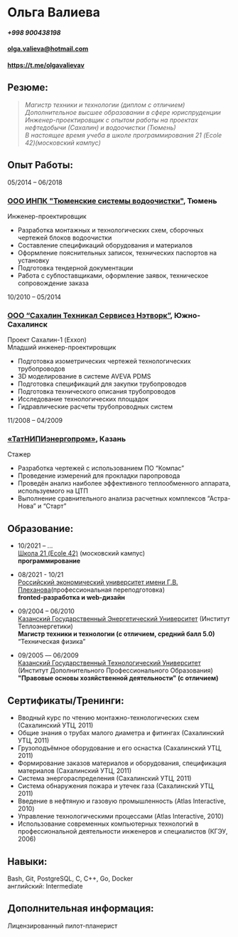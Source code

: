 # **Ольга Валиева**

#### _+998 900438198_
#### <olga.valieva@hotmail.com>
#### <https://t.me/olgavalievav>

## Резюме:
> _Магистр техники и технологии (диплом с отличием)\
> Дополнительное высшее образовании в  сфере юриспруденции\
> Инженер-проектировщик с опытом работы на проектах нефтедобычи (Сахалин) и водоочистки (Тюмень)\
> В настоящее время учеба в школе программирования 21 (Ecole 42)(московский кампус)_

## Опыт Работы:	
05/2014 – 06/2018
### [ООО ИНПК "Тюменские системы водоочистки"](http://www.water72.ru/), Тюмень
Инженер-проектировщик
* Разработка монтажных и технологических схем, сборочных чертежей блоков водоочистки
* Составление спецификаций оборудования и материалов
* Оформление пояснительных записок, технических паспортов на установку
* Подготовка тендерной документации
* Работа с субпоставщиками, оформление заявок, техническое сопровождение заказа

10/2010 – 05/2014
### [ООО “Сахалин Техникал Сервисез Нэтворк”](https://www.woodplc.com/?utm_medium=cpc&utm_source=SakhalinBiz&utm_campaign=psn-sakhalin), Южно-Сахалинск
Проект Сахалин-1 (Exxon)  
Младший инженер-проектировщик
* Подготовка изометрических чертежей технологических трубопроводов
* 3D моделирование в системе AVEVA PDMS
* Подготовка спецификаций для закупки трубопроводов
* Подготовка технического описания трубопроводов
* Исследование технологических площадок
* Гидравлические расчеты трубопроводных систем

11/2008 – 04/2009	
### [«ТатНИПИэнергопром»](https://www.ker-eng.com/kontakty/tatnipienergoprom/), Казань
Стажер
* Разработка чертежей с использованием ПО “Компас”
* Проведение измерений для прокладки паропровода
* Проведён анализ наиболее эффективного теплообменного аппарата, используемого на ЦТП
* Выполнение сравнительного анализа расчетных комплексов “Астра-Нова” и “Старт”
	
## Образование:
* 10/2021 – ...\
[Школа 21 (Ecole 42)](https://21-school.ru/) (московский кампус)\
**программирование**

* 08/2021 - 10/21\
[Российский экономический университет имени Г.В. Плеханова](https://www.rea.ru/)(профессиональная переподготовка)\
**fronted-разработка и web-дизайн**

* 09/2004 – 06/2010\
[Казанский Государственный Энергетический Университет](https://kgeu.ru/) (Институт Теплоэнергетики)\
**Магистр техники и технологии (с отличием, средний балл 5.0)**\
“Техническая физика”

* 09/2005 –– 06/2009\
[Казанский Государственный Технологический Университет](https://www.kstu.ru/) (Институт Дополнительного Профессионального Образования)\
**"Правовые основы хозяйственной деятельности" (с отличием)**

## Сертификаты/Тренинги:
* Вводный курс по чтению монтажно-технологических схем (Сахалинский УТЦ, 2011)
* Общие знания о трубах малого диаметра и фитингах (Сахалинский УТЦ, 2011)
* Грузоподъёмное оборудование и его оснастка (Сахалинский УТЦ, 2011)
* Формирование заказов материалов и оборудования, спецификация материалов (Сахалинский УТЦ, 2011)
* Система энергораспределения (Сахалинский УТЦ, 2011)
* Система обнаружения пожара и утечек газа (Сахалинский УТЦ, 2011)
* Введение в нефтяную и газовую промышленность (Atlas Interactive, 2010)
* Управление технологическими процессами (Atlas Interactive, 2010)
* Использование современных компьютерных технологий в профессиональной деятельности инженеров и специалистов (КГЭУ, 2006)

## Навыки:
Bash, Git, PostgreSQL, С, С++, Go, Docker\
английский: Intermediate

## Дополнительная информация:
Лицензированный пилот-планерист